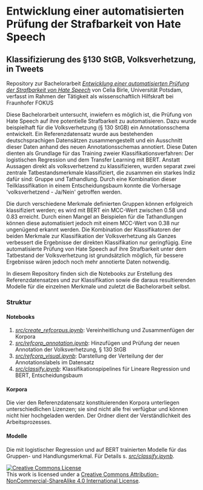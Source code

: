 # Entwicklung einer automatisierten Prüfung der Strafbarkeit von Hate Speech
## Klassifizierung des §130 StGB, Volksverhetzung, in Tweets

Repository zur Bachelorarbeit [*Entwicklung einer automatisierten Prüfung der Strafbarkeit von Hate Speech*](https://github.com/cmbirle/legal-hate-speech/docs/HateSpeech-Bachelorarbeit-Birle.pdf) von Celia Birle, Universität Potsdam, verfasst im Rahmen der Tätigkeit als wissenschaftlich Hilfskraft bei Fraunhofer FOKUS


Diese Bachelorarbeit untersucht, inwiefern es möglich ist, die Prüfung von Hate Speech auf ihre potentielle Strafbarkeit zu automatisieren. Dazu wurde beispielhaft für die Volksverhetzung (§ 130 StGB) ein Annotationsschema entwickelt. Ein Referenzdatensatz wurde aus bestehenden deutschsprachigen Datensätzen zusammengestellt und ein Ausschnitt dieser Daten anhand des neuen Annotationsschemas annotiert. Diese Daten dienten als Grundlage für das Training zweier Klassifikationsverfahren: Der logistischen Regression und dem Transfer Learning mit BERT. Anstatt Aussagen direkt als volksverhetzend zu klassifizieren, wurden separat zwei zentrale Tatbestandsmerkmale klassifiziert, die zusammen ein starkes Indiz dafür sind: Gruppe und Tathandlung. Durch eine Kombination dieser Teilklassifikation in einem Entscheidungsbaum konnte die Vorhersage 'volksverhetzend - Ja/Nein' getroffen werden.

Die durch verschiedene Merkmale definierten Gruppen können erfolgreich klassifiziert werden; es wird mit BERT ein MCC-Wert zwischen 0.58 und 0.83 erreicht. Durch einen Mangel an Beispielen für die Tathandlungen können diese automatisiert jedoch mit einem MCC-Wert von 0.38 nur ungenügend erkannt werden. Die Kombination der Klassifikatoren der beiden Merkmale zur Klassifikation der Volksverhetzung als Ganzes verbessert die Ergebnisse der direkten Klassifikation nur geringfügig. Eine automatisierte Prüfung von Hate Speech auf ihre Strafbarkeit unter dem Tatbestand der Volksverhetzung ist grundsätzlich möglich, für bessere Ergebnisse wären jedoch noch mehr annotierte Daten notwendig.

In diesem Repository finden sich die Notebooks zur Erstellung des Referenzdatensatzes und zur Klassifikation sowie die daraus resultierenden Modelle für die einzelnen Merkmale und zuletzt die Bachelorarbeit selbst.

### Struktur

#### Notebooks
1. [*src/create_refcorpus.ipynb*](https://github.com/cmbirle/legal-hate-speech/src/create_refcorpus.ipynb): Vereinheitlichung und Zusammenfügen der Korpora
2. [*src/refcorp_annotation.ipynb*](https://github.com/cmbirle/legal-hate-speech/src/refcorp_annotation.ipynb): Hinzufügen und Prüfung der neuen Annotation der Volksverhetzung, § 130 StGB
3. [*src/refcorp_visual.ipynb*](https://github.com/cmbirle/legal-hate-speech/src/refcorp_visual.ipynb): Darstellung der Verteilung der der Annotationslabels im Datensatz
4. [*src/classify.ipynb*](https://github.com/cmbirle/legal-hate-speech/src/classify.ipynb): Klassifikationspipelines für Lineare Regression und BERT, Entscheidungsbaum

#### Korpora
Die vier den Referenzdatensatz konstituierenden Korpora unterliegen unterschiedlichen Lizenzen; sie sind nicht alle frei verfügbar und können nicht hier hochgeladen werden. Der Ordner dient der Verständlichkeit des Arbeitsprozesses.

#### Modelle
Die mit logistischer Regression und auf BERT trainierten Modelle für das Gruppen- und Handlungsmerkmal. Für Details s. [*src/classify.ipynb*](https://github.com/cmbirle/legal-hate-speech/src/classify.ipynb).



<a rel="license" href="http://creativecommons.org/licenses/by-nc-sa/4.0/"><img alt="Creative Commons License" style="border-width:0" src="https://i.creativecommons.org/l/by-nc-sa/4.0/88x31.png" /></a><br />This work is licensed under a <a rel="license" href="http://creativecommons.org/licenses/by-nc-sa/4.0/">Creative Commons Attribution-NonCommercial-ShareAlike 4.0 International License</a>.